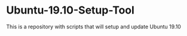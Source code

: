 # Ubuntu-19.10-Setup-Tool
This is a repository with scripts that will setup and update Ubuntu 19.10
